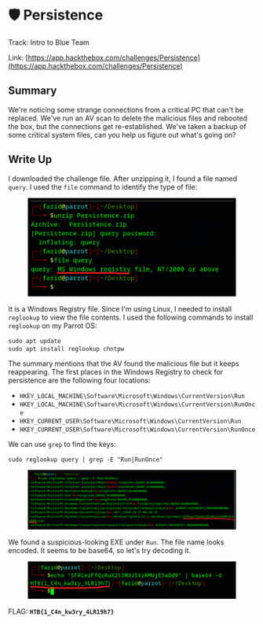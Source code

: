 # 🛡️ Persistence

Track: Intro to Blue Team

Link: [https://app.hackthebox.com/challenges/Persistence](https://app.hackthebox.com/challenges/Persistence)

## Summary

We're noticing some strange connections from a critical PC that can't be replaced. We've run an AV scan to delete the malicious files and rebooted the box, but the connections get re-established. We've taken a backup of some critical system files, can you help us figure out what's going on?

## Write Up

I downloaded the challenge file. After unzipping it, I found a file named `query`. I used the `file` command to identify the type of file:

<figure><img src="../../.gitbook/assets/image.png" alt=""><figcaption></figcaption></figure>

It is a Windows Registry file. Since I'm using Linux, I needed to install `reglookup` to view the file contents. I used the following commands to install `reglookup` on my Parrot OS:

```
sudo apt update
sudo apt install reglookup chntpw
```

The summary mentions that the AV found the malicious file but it keeps reappearing. The first places in the Windows Registry to check for persistence are the following four locations:

* `HKEY_LOCAL_MACHINE\Software\Microsoft\Windows\CurrentVersion\Run`
* `HKEY_LOCAL_MACHINE\Software\Microsoft\Windows\CurrentVersion\RunOnce`
* `HKEY_CURRENT_USER\Software\Microsoft\Windows\CurrentVersion\Run`
* `HKEY_CURRENT_USER\Software\Microsoft\Windows\CurrentVersion\RunOnce`

We can use `grep` to find the keys:

```
sudo reglookup query | grep -E "Run|RunOnce"
```

<figure><img src="../../.gitbook/assets/image (1).png" alt=""><figcaption></figcaption></figure>

We found a suspicious-looking EXE under `Run`. The file name looks encoded. It seems to be base64, so let's try decoding it.

<figure><img src="../../.gitbook/assets/image (3).png" alt=""><figcaption></figcaption></figure>

FLAG: **`HTB{1_C4n_kw3ry_4LR19h7}`**
